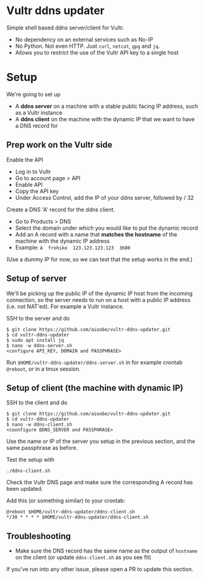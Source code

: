 # Vultr ddns updater
Simple shell based ddns server/client for Vultr.

- No dependency on an external services such as No-IP
- No Python. Not even HTTP. Just `curl`, `netcat`, `gpg` and `jq`.
- Allows you to restrict the use of the Vultr API key to a single host

# Setup

We're going to set up

- A **ddns server** on a machine with a stable public facing IP address, such as a Vultr instance
- A **ddns client** on the machine with the dynamic IP that we want to have a DNS record for

## Prep work on the Vultr side

Enable the API

- Log in to Vultr
- Go to account page > API
- Enable API
- Copy the API key
- Under Access Control, add the IP of your ddns server, followed by / 32

Create a DNS 'A' record for the ddns client.

- Go to Products > DNS
- Select the domain under which you would like to put the dynamic record
- Add an A record with a name that **matches the hostname** of the machine with the dynamic IP address
- Example: `A  frohike  123.123.123.123  3600`

(Use a dummy IP for now, so we can test that the setup works in the end.)

## Setup of server

We'll be picking up the public IP of the dynamic IP host from the incoming connection, so the server needs to run on a host with a public IP address (i.e. not NAT'ed). For example a Vultr instance.

SSH to the server and do

    $ git clone https://github.com/aioobe/vultr-ddns-updater.git
    $ cd vultr-ddns-updater
    $ sudo apt install jq
    $ nano -w ddns-server.sh
    <configure API_KEY, DOMAIN and PASSPHRASE>

Run `$HOME/vultr-ddns-updater/ddns-server.sh` in for example crontab `@reboot`, or in a tmux session.

## Setup of client (the machine with dynamic IP)

SSH to the client and do

    $ git clone https://github.com/aioobe/vultr-ddns-updater.git
    $ cd vultr-ddns-updater
    $ nano -w ddns-client.sh
    <coonfigure DDNS_SERVER and PASSPHRASE>

Use the name or IP of the server you setup in the previous section, and the same passphrase as before.

Test the setup with

    ./ddns-client.sh

Check the Vultr DNS page and make sure the corresponding A record has been updated.

Add this (or something similar) to your crontab:

    @reboot $HOME/vultr-ddns-updater/ddns-client.sh
    */30 * * * * $HOME/vultr-ddns-updater/ddns-client.sh

## Troubleshooting

- Make sure the DNS record has the same name as the output of `hostname` on the client (or update `ddns-client.sh` as you see fit)

If you've run into any other issue, please open a PR to update this section.
